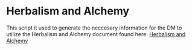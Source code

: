 # Herbalism and Alchemy

This script it used to generate the neccesary information for the DM to utilize the Herbalism and Alchemy document found here: [Herbalism and Alchemy](https://drive.google.com/file/d/0B7CIGCMCtoETVmhDNEZMbUVweTg/view)